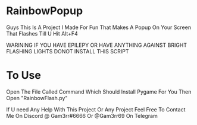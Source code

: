# RainbowPopup


Guys This Is A Project I Made For Fun That Makes A Popup On Your Screen That Flashes Till U Hit Alt+F4



WARINING IF YOU HAVE EPILEPY OR HAVE ANYTHING AGAINST BRIGHT FLASHING LIGHTS DONOT INSTALL THIS SCRIPT




# To Use 
Open The File Called Command Which Should Install Pygame For You
Then Open "RainbowFlash.py"



If U need Any Help With This Project Or Any Project Feel Free To Contact Me On Discord @ Gam3rr#6666 Or @Gam3rr69 On Telegram
